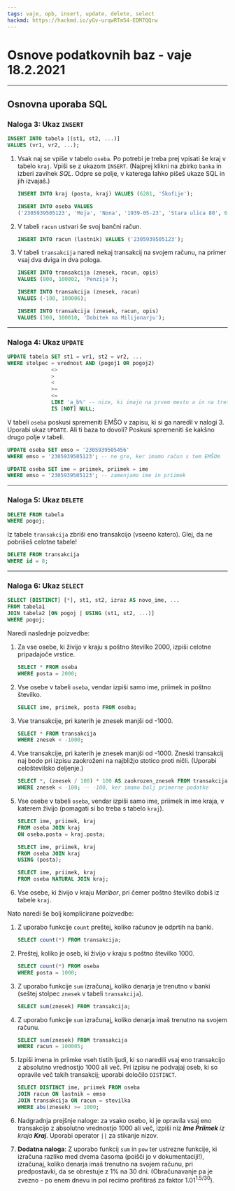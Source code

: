 ```yaml
---
tags: vaje, opb, insert, update, delete, select
hackmd: https://hackmd.io/yGv-urqwRTm54-EDM7QQrw
---
```

# Osnove podatkovnih baz - vaje 18.2.2021

---

## Osnovna uporaba SQL

### Naloga 3: Ukaz `INSERT`

```sql
INSERT INTO tabela [(st1, st2, ...)]
VALUES (vr1, vr2, ...);
```

1. Vsak naj se vpiše v tabelo `oseba`. Po potrebi je treba prej vpisati še kraj v tabelo `kraj`. Vpiši se z ukazom `INSERT`. (Najprej klikni na zbirko `banka` in izberi zavihek *SQL*. Odpre se polje, v katerega lahko pišeš ukaze SQL in jih izvajaš.)

   ```sql
   INSERT INTO kraj (posta, kraj) VALUES (6281, 'Škofije');
   
   INSERT INTO oseba VALUES
   ('2305939505123', 'Moja', 'Nona', '1939-05-23', 'Stara ulica 80', 6281);
   ```
      
2. V tabeli `racun` ustvari še svoj bančni račun.

   ```sql
   INSERT INTO racun (lastnik) VALUES ('2305939505123');
   ```

3. V tabeli `transakcija` naredi nekaj transakcij na svojem računu, na primer vsaj dva dviga in dva pologa.

   ```sql
   INSERT INTO transakcija (znesek, racun, opis)
   VALUES (800, 100002, 'Penzija');
   
   INSERT INTO transakcija (znesek, racun)
   VALUES (-100, 100006);
   
   INSERT INTO transakcija (znesek, racun, opis)
   VALUES (300, 100010, 'Dobitek na Milijonarju');
   ```

---

### Naloga 4: Ukaz `UPDATE`

```sql
UPDATE tabela SET st1 = vr1, st2 = vr2, ...
WHERE stolpec = vrednost AND (pogoj1 OR pogoj2)
              <>
              >
              <
              >=
              <=
              LIKE 'a_b%' -- nize, ki imajo na prvem mestu a in na tretjem mestu b
              IS [NOT] NULL;
```

V tabeli `oseba` poskusi spremeniti EMŠO v zapisu, ki si ga naredil v nalogi 3. Uporabi ukaz `UPDATE`. Ali ti baza to dovoli? Poskusi spremeniti še kakšno drugo polje v tabeli.

```sql
UPDATE oseba SET emso = '2305939505456'
WHERE emso = '2305939505123'; -- ne gre, ker imamo račun s tem EMŠOm

UPDATE oseba SET ime = priimek, priimek = ime
WHERE emso = '2305939505123'; -- zamenjamo ime in priimek
```

---

### Naloga 5: Ukaz `DELETE`

```sql
DELETE FROM tabela
WHERE pogoj;
```

Iz tabele `transakcija` zbriši eno transakcijo (vseeno katero).
Glej, da ne pobrišeš celotne tabele!

```sql
DELETE FROM transakcija
WHERE id = 8;
```

---

### Naloga 6: Ukaz `SELECT`

```sql
SELECT [DISTINCT] [*], st1, st2, izraz AS novo_ime, ...
FROM tabela1
JOIN tabela2 [ON pogoj | USING (st1, st2, ...)]
WHERE pogoj;
```

Naredi naslednje poizvedbe:

1. Za vse osebe, ki živijo v kraju s poštno številko 2000, izpiši celotne pripadajoče vrstice.

   ```sql
   SELECT * FROM oseba
   WHERE posta = 2000;
   ```

2. Vse osebe v tabeli `oseba`, vendar izpiši samo ime, priimek in poštno številko.

   ```sql
   SELECT ime, priimek, posta FROM oseba;
   ```

3. Vse transakcije, pri katerih je znesek manjši od -1000.

   ```sql
   SELECT * FROM transakcija
   WHERE znesek < -1000;
   ```

4. Vse transakcije, pri katerih je znesek manjši od -1000. Zneski transakcij naj bodo pri izpisu zaokroženi na najbližjo stotico proti ničli. (Uporabi celoštevilsko deljenje.)

   ```sql
   SELECT *, (znesek / 100) * 100 AS zaokrozen_znesek FROM transakcija
   WHERE znesek < -100; -- -100, ker imamo bolj primerne podatke
   ```

5. Vse osebe v tabeli `oseba`, vendar izpiši samo ime, priimek in ime kraja, v katerem živijo (pomagati si bo treba s tabelo `kraj`).

   ```sql
   SELECT ime, priimek, kraj
   FROM oseba JOIN kraj
   ON oseba.posta = kraj.posta;
   
   SELECT ime, priimek, kraj
   FROM oseba JOIN kraj
   USING (posta);
   
   SELECT ime, priimek, kraj
   FROM oseba NATURAL JOIN kraj;
   ```

6. Vse osebe, ki živijo v kraju *Maribor*, pri čemer poštno številko dobiš iz tabele `kraj`.

Nato naredi še bolj komplicirane poizvedbe:

1. Z uporabo funkcije `count` preštej, koliko računov je odprtih na banki.

   ```sql
   SELECT count(*) FROM transakcija;
   ```

2. Preštej, koliko je oseb, ki živijo v kraju s poštno številko 1000.

   ```sql
   SELECT count(*) FROM oseba
   WHERE posta = 1000;
   ```

3. Z uporabo funkcije `sum` izračunaj, koliko denarja je trenutno v banki (seštej stolpec `znesek` v tabeli `transakcija`).

    ```sql
    SELECT sum(znesek) FROM transakcija;
    ```
    
4. Z uporabo funkcije `sum` izračunaj, koliko denarja imaš trenutno na svojem računu.

    ```sql
    SELECT sum(znesek) FROM transakcija
    WHERE racun = 100005;
    ```

5. Izpiši imena in priimke vseh tistih ljudi, ki so naredili vsaj eno transakcijo z absolutno vrednostjo 1000 ali več. Pri izpisu ne podvajaj oseb, ki so opravile več takih transakcij; uporabi določilo `DISTINCT`.

   ```sql
   SELECT DISTINCT ime, priimek FROM oseba
   JOIN racun ON lastnik = emso
   JOIN transakcija ON racun = stevilka
   WHERE abs(znesek) >= 1000;
   ```

6. Nadgradnja prejšnje naloge: za vsako osebo, ki je opravila vsaj eno transakcijo z absolutno vrednostjo 1000 ali več, izpiši niz *__Ime Priimek__ iz kraja __Kraj__*. Uporabi operator `||` za stikanje nizov.

7. **Dodatna naloga**:  Z uporabo funkcij `sum` in `pow` ter ustrezne funkcije, ki izračuna razliko med dvema časoma (poišči jo v dokumentaciji!), izračunaj, koliko denarja imaš trenutno na svojem računu, pri predpostavki, da se obrestuje z 1% na 30 dni. (Obračunavanje pa je zvezno - po enem dnevu in pol recimo profitiraš za faktor 1.01<sup>1.5/30</sup>).
